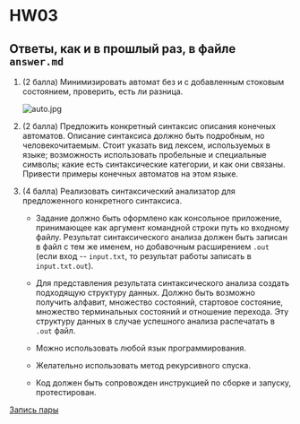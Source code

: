 # HW03

## Ответы, как и в прошлый раз, в файле `answer.md`

1. (2 балла) Минимизировать автомат без и с добавленным стоковым состоянием, проверить, есть ли разница.

   ![auto.jpg](auto.jpg)

2. (2 балла) Предложить конкретный синтаксис описания конечных автоматов. Описание синтаксиса должно быть подробным, но человекочитаемым. Стоит указать вид лексем, используемых в языке; возможность использовать пробельные и специальные символы; какие есть синтаксические категории, и как они связаны. Привести примеры конечных автоматов на этом языке.

3. (4 балла) Реализовать синтаксический анализатор для предложенного конкретного синтаксиса.

   * Задание должно быть оформлено как консольное приложение, принимающее как аргумент командной строки путь ко входному файлу. Результат синтаксического анализа должен быть записан в файл с тем же именем, но добавочным расширением `.out` (если вход -- `input.txt`, то результат работы записать в `input.txt.out`).

   * Для представления результата синтаксического анализа создать подходящую структуру данных. Должно быть возможно получить алфавит, множество состояний, стартовое состояние, множество терминальных состояний и отношение перехода. Эту структуру данных в случае успешного анализа распечатать в `.out` файл.

   * Можно использовать любой язык программирования.

   * Желательно использовать метод рекурсивного спуска.

   * Код должен быть сопровожден инструкцией по сборке и запуску, протестирован.

[Запись пары](https://drive.google.com/file/d/1aKDjMdYePfqCJ0iJn6XdvHOyWmtYPQgu/view?usp=sharing)
